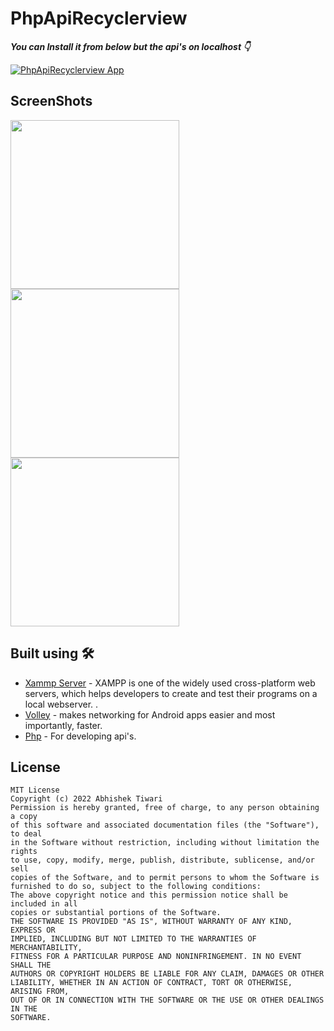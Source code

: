 # PhpApiRecyclerview

***You can Install it from below but the api's on localhost 👇***

[![PhpApiRecyclerview App](https://img.shields.io/badge/PhpApiRecyclerview💰-APK-red.svg?style=for-the-badge&logo=android)](https://github.com/AbhishekTiwariAndroid/CryptoExchange/blob/master/app-debug.apk)





 



## ScreenShots

<img src="https://user-images.githubusercontent.com/42689087/182079565-0abee0f9-048c-4b54-bbbe-9b67dd11183f.png" width="270"/>  <img src="https://user-images.githubusercontent.com/42689087/182079591-26d57d51-bab1-40af-b969-aaae04eae284.png" width="270"/> <img src="https://user-images.githubusercontent.com/42689087/182079607-684c1ab0-76e0-4159-95f4-0b9941360ced.png" width="270"/> 


## Built using 🛠


- [Xammp Server](https://www.apachefriends.org/download.html) - XAMPP is one of the widely used cross-platform web servers, which helps developers to create and test their programs on a local webserver. .
- [Volley](https://google.github.io/volley/) - makes networking for Android apps easier and most importantly, faster.
- [Php](https://www.php.net/) - For developing api's.


## License
```
MIT License
Copyright (c) 2022 Abhishek Tiwari
Permission is hereby granted, free of charge, to any person obtaining a copy
of this software and associated documentation files (the "Software"), to deal
in the Software without restriction, including without limitation the rights
to use, copy, modify, merge, publish, distribute, sublicense, and/or sell
copies of the Software, and to permit persons to whom the Software is
furnished to do so, subject to the following conditions:
The above copyright notice and this permission notice shall be included in all
copies or substantial portions of the Software.
THE SOFTWARE IS PROVIDED "AS IS", WITHOUT WARRANTY OF ANY KIND, EXPRESS OR
IMPLIED, INCLUDING BUT NOT LIMITED TO THE WARRANTIES OF MERCHANTABILITY,
FITNESS FOR A PARTICULAR PURPOSE AND NONINFRINGEMENT. IN NO EVENT SHALL THE
AUTHORS OR COPYRIGHT HOLDERS BE LIABLE FOR ANY CLAIM, DAMAGES OR OTHER
LIABILITY, WHETHER IN AN ACTION OF CONTRACT, TORT OR OTHERWISE, ARISING FROM,
OUT OF OR IN CONNECTION WITH THE SOFTWARE OR THE USE OR OTHER DEALINGS IN THE
SOFTWARE.
```
